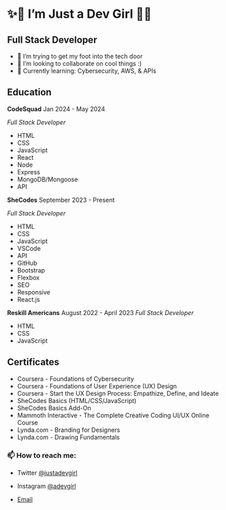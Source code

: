 #  ✨🌸 I’m Just a Dev Girl 🌸✨

## Full Stack Developer

- 🌱 I’m trying to get my foot into the tech door
- 💞️ I’m looking to collaborate on cool things :)
- 🌱 Currently learning: Cybersecurity, AWS, & APIs

## Education
**CodeSquad** Jan 2024 -  May 2024

*Full Stack Developer*
- HTML
- CSS
- JavaScript
- React
- Node
- Express
- MongoDB/Mongoose
- API

**SheCodes** September 2023 - Present

*Full Stack Developer*
- HTML
- CSS
- JavaScript
- VSCode
- API
- GitHub
- Bootstrap
- Flexbox
- SEO
- Responsive
- React.js
  
**Reskill Americans** August 2022 - April 2023
*Full Stack Developer*
- HTML
- CSS
- JavaScript

## Certificates
- Coursera - Foundations of Cybersecurity
- Coursera - Foundations of User Experience (UX) Design
- Coursera - Start the UX Design Process: Empathize, Define, and Ideate
- SheCodes Basics (HTML/CSS/JavaScript)
- SheCodes Basics Add-On
- Mammoth Interactive - The Complete Creative Coding UI/UX Online Course
- Lynda.com - Branding for Designers
- Lynda.com - Drawing Fundamentals


### 📫 How to reach me:
- Twitter [@justadevgirl](https://twitter.com/justadevgirl)
  
- Instagram [@adevgirl](https://www.instagram.com/adevgirl)

- [Email](mailto:devgirljanet@gmail.com)

<!---
justadevgirl/justadevgirl is a ✨ special ✨ repository because its `README.md` (this file) appears on your GitHub profile.
You can click the Preview link to take a look at your changes.
--->
